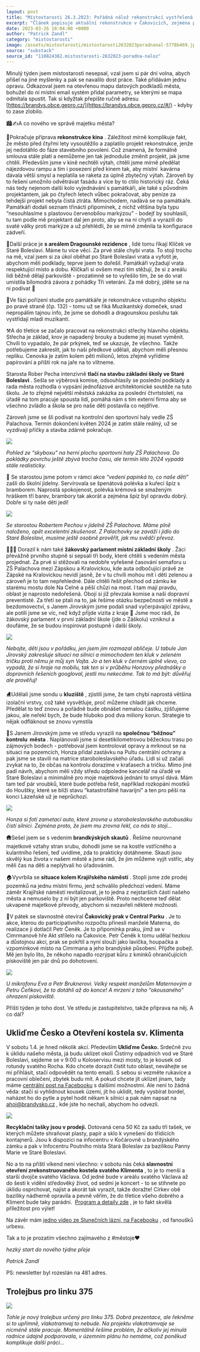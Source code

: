 ```yaml
---
layout: post
title: "Místostarosti 26.3.2023: Pořádná nálož rekonstrukcí vystřelená Čakovickým prakem"
excerpt: "Článek popisuje aktuální rekonstrukce v Čakovicích, zejména přípravy na obnovu kina, kde se řeší spory s památkáři a úpravy projektu. Dále se pracuje na areálu Dragounské rezidence (Klíček), kde chybí vrata a plánuje se rekonstrukce střechy hlavního objektu. Starosta tlačí na výstavbu nové základní školy ve Staré Boleslavi, zatímco sportovní hala u ZŠ Palachova má být dokončena v roce 2024. Město také hodnotí kvalitu školního stravování, které je na vysoké úrovni."
date: 2023-03-26 18:04:00 +0000
author: "Patrick Zandl"
category: "mistostarosti"
image: /assets/mistostarosti/mistostarosti2632023poradnanal-5778b469.jpeg
source: "substack"
source_id: "110824382.mistostarosti-2632023-poradna-naloz"
---
```


Minulý týden jsem místostarosti nesepsal, vzal jsem si pár dní volna, abych přišel na jiné myšlenky a pak se navalilo dost práce. Také přidávám jednu opravu. Odkazoval jsem na otevřenou mapu datových podkladů města, bohužel do ní místní email systém přidal parametry, se kterými se mapa odmítala spustit. Tak si kdyžtak přepište ručně adresu [https://brandys.obce.gepro.cz/](https://brandys.obce.gepro.cz/#/) - kdyby to zase zlobilo.

🏙️✍️A co nového ve správě majetku města?

🎥Pokračuje příprava **rekonstrukce kina** . Záležitost mírně komplikuje fakt, že město před čtyřmi lety vysoutěžilo a zaplatilo projekt rekonstrukce, jenže jej nedotáhlo do fáze stavebního povolení. Což znamená, že formálně smlouva stále platí a nemůžeme jen tak jednoduše změnit projekt, jak jsme chtěli. Především jsme v kině nechtěli výtah, chtěli jsme mírně předělat nájezdovou rampu a tím i posezení před kinem tak, aby místní  kavárna dávala větší smysl a neplatila se raketa za úplně zbytečný výtah. Zároveň by to řešení umožnilo odvětrávat fasádu a více by to ctilo historický ráz. Čeká nás tedy nejenom další kolo vyjednávání s památkáři, ale také s původním projektantem, jak po čtyřech letech vůbec pokračovat, aby peníze za tehdejší projekt nebyla čistá ztráta. Mimochodem, nadává se na památkáře. Památkáři dodali seznam třinácti připomínek, z nichž většina byla typu “nesouhlasíme s plastovou červenobílou markýzou” - bodejť by souhlasili, tu tam podle mě projektant dal jen proto, aby se na ni chytli a vyrazili do svaté války proti markýze a už přehlédli, že se mírně změnila ta konfigurace zádveří.

🐎Další práce je **s areálem Dragounské rezidence** , lidé tomu říkají Klíček ve Staré Boleslavi. Máme tu více věcí. Za prvé stále chybí vrata. To stojí trochu na mě, vzal jsem si za úkol oběhat po Staré Boleslavi vrata a vyfotit je, abychom měli podklady, teprve jsem to dořešil. Památkáři vyžadují vrata respektující místo a dobu. Klíčkaři si ovšem mezi tím stěžují, že si z areálu lidi běžně dělají parkoviště - prozatimně se to vyřešilo tím, že se do vrat umístila bílomodrá závora z pohádky Tři veteráni. Za mě dobrý, jděte se na ni podívat 🙂

🎵Ve fázi pořízení studie pro památkáře je rekonstrukce vstupního objektu po pravé straně (čp. 132) - tomu už se říká Muzikantský domeček, snad nepropálím tajnou info, že jsme se dohodli a dragounskou posluhu tak vystřídají mladí muzikanti.

⚒️A do třetice se začalo pracovat na rekonstrukci střechy hlavního objektu. Střecha je základ, krov je napadený brouky a budeme jej muset vyměnit. Chvíli to vypadalo, že pár prkýnek, teď se ukazuje, že všechno. Takže potřebujeme zakreslit, jak to naši předkové udělali, abychom měli přesnou repliku. Cenovka je zatím kolem pěti milionů, letos zřejmě vyřídíme papírování a příští rok na jaře na to vlítneme.

Starosta Rober Pecha intenzivně **tlačí na stavbu základní školy ve Staré Boleslavi** . Sešla se výběrová komise, odsouhlasily se poslední podklady a rada města rozhodla o vypsání jednofázové architektonické soutěže na tuto školu. Je to zřejmě největší městská zakázka za poslední čtvrtstoletí, na úřadě na tom pracuje spousta lidí, pomáhá nám s tím externí firma aby se všechno zvládlo a škola se pro naše děti postavila co nejdříve.

Zároveň jsme se šli podívat na kontrolní den sportovní haly vedle ZŠ Palachova. Termín dokončení květen 2024 je zatím stále reálný, už se vyzdívají příčky a stavba zdárně pokračuje.

![](/assets/mistostarosti/mistostarosti2632023poradnanal-5778b469.jpeg)

*Pohled ze “skyboxu” na herní plochu sportovní haly ZŠ Palachova. Do pokládky povrchu ještě zbývá trocha času, ale termín léto 2024 vypadá stále realisticky.*

🍔 Se starostou jsme potom v rámci akce *“vedení papinká to, co naše děti”* zašli do školní jídelny. Servírovala se špenátová polévka a kuřecí špíz s bramborem. Naprostá spokojenost, polévka krémová se smaženým hráškem tří barev, brambory tak akorát a zejména špíz byl opravdu dobrý. Dobře si ty naše děti jedí!

![](/assets/mistostarosti/mistostarosti2632023poradnanal-2ca573a5.jpeg)

*Se starostou Robertem Pechou v jídelně ZŠ Palachova. Máme plně naloženo, opět excelentní zkušenost. Z Palachovky se zaváží i jídlo do Staré Boleslavi, musíme ještě osobně prověřit, jak mu svědčí převoz.*

👩🏻‍🏫 Dorazil k nám také **žákovský parlament místní základní školy** . Žáci převážně prvního stupně si sepsali tři body, které chtěli s vedením města projednat. Za prvé si stěžovali na nedobře vyřešené časování semaforu u ZŠ Palachova mezi Zápskou a Kralovickou, kde auta odbočující právě ze Zápské na Kralovickou nevidí jasně, že v tu chvíli mohou mít i děti zelenou a zároveň je to tam nepřehledné. Dále chtěli řešit přechod od zámku ke starému mostu dole Na Celné a pěší chůzi na most. I tam mají pravdu, oblast je naprosto nedořešená. Obojí si již převzala komise a naši dopravní preventisté. Za třetí se ptali na to, jak řešíme otázku bezpečnosti ve městě a bezdomovectví, s Janem Jirovským jsme podali snad vyčerpávající zprávu, ale potili jsme se víc, než když přijde vizita z kraje 🙂
Jsme moc rádi, že žákovský parlament v první základní škole (jde o Záškolu) vzniknul a doufáme, že se budou inspirovat postupně i další školy.

![](/assets/mistostarosti/mistostarosti2632023poradnanal-170c8b2a.jpeg)

*Nebojte, děti jsou v pořádku, jen jsem jim rozmazal obličeje. U tabule Jan Jirovský zakresluje situaci na silnici a mimochodem ten kluk v zeleném tričku proti němu je můj syn Vojta. Jo a ten kluk v černém úplně vlevo, co vypadá, že si hraje na mobilu, tak ten si v průběhu Honzovy přednášky o dopravních řešeních googloval, jestli mu nekecáme. Tak to má být: důvěřuj ale prověřuj!*

⛸️Udělali jsme sondu u **kluziště** , zjistili jsme, že tam chybí naprostá většina izolační vrstvy, což také vysvětluje, proč můžeme chladit jak chceme. Předělat to teď znovu a pořádně bude obnášet nemalou částku, zjišťujeme jakou, ale neřekl bych, že bude hluboko pod dva miliony korun. Strategie to nějak odfláknout se znovu vymstila

🏃S Janem Jirovským jsme ve středu vyrazili na **společnou “běžnou” kontrolu  města** . Naplánovali jsme si desetikilometrovou běžeckou trasu po zájmových bodech - potřeboval jsem kontrolovat opravy a mrknout se na situaci na pozemcích, Honza přidal zastávku na Pultu centrální ochrany a pak jsme se stavili na matrice staroboleslavského úřadu. Lidi si už začali zvykat na to, že občas na kontrolu dorazíme v kraťasech a tričku. Mimo jiné padl návrh, abychom měli vždy středu odpoledne kancelář na úřadě ve Staré Boleslavi a minimálně pro moje majetková jednání to smysl dává. Mám tam teď pár vroubků, které bude potřeba řešit, například rozkopání mostků do Houštky, které se blíží stavu “katastrofálně havarijní” a ten pro pěší na konci Lázeňské už je neprůchozí.

![](/assets/mistostarosti/mistostarosti2632023poradnanal-a1ea0370.jpeg)

*Honza si fotí zametací auto, které zrovna u staroboleslavského autobusáku čistí silnici. Zejména proto, že jsem mu zrovna řekl, co nás to stojí…*

🛖Sešel jsem se s vedením **brandkýských skautů** . Řešíme neurovnané majetkové vztahy stran srubu, dohodli jsme se na kostře vstřícného a kulantního řešení, teď uvidíme, zda to prakticky dotáhneme. Skauti jsou skvělý kus života v našem městě a jsme rádi, že jim můžeme vyjít vstříc, aby měli čas na děti a neplýtvali ho úřadováním.

🏠Vyvrbila se **situace kolem Krajířského náměstí** . Stopli jsme zde prodej pozemků na jednu místní firmu, jenž schválilo předchozí vedení. Máme záměr Krajířské náměstí revitalizovat, je to jedna z nejstarších částí našeho města a nemuselo by z ní být jen parkoviště. Proto nechceme teď dělat ukvapené majetkové převody, abychom si nezavřeli některé možnosti.

🏹V pátek se slavnostně otevíral **Čakovický prak v Central Parku** . Je to akce, kterou do participativního rozpočtu přinesli manželé Materna, do realizace ji dotlačil Petr Čeněk. Je to připomínka praku, jímž se v Cimrmanově hře Akt střílelo na Čakovice. Petr Čeněk k tomu udělal hezkou a důstojnou akci, prak se pokřtil a nyní slouží jako lavička, houpačka a vzpomínkové místo na Cimrmana a jeho brandýské působení. Přijďte pobejt. Mě jen bylo líto, že někoho napadlo rozrýpat kůru z kmínků ohraničujících pískoviště jen pár dnů po dohotovení.

![](/assets/mistostarosti/mistostarosti2632023poradnanal-b9545dff.jpeg)

*U mikrofonu Eva a Petr Bruknerovi. Velký respekt manželům Maternovým a Petru Čeňkovi, že to dotáhli až do konce! A mrzení z toho “okousaného” ohrazení pískoviště.*

Příští týden je toho dost. Ve středu je zastupitelstvo, takže příprava na něj. A co dál?

## Ukliďme Česko a Otevření kostela sv. Klimenta

V sobotu 1.4. je hned několik akcí. Především **Ukliďme Česko.** Srdečně zvu k úklidu našeho města, já budu uklízet okolí Čistírny odpadních vod ve Staré Boleslavi, sejdeme se v 9:00 u Koloservisu mezi mosty, to je kousek od rotundy svatého Rocha. Kdo chcete dorazit čistit tuto oblast, neváhejte se mi přihlásit, stačí odpovědět na tento email). S sebou si vezměte rukavice a pracovní oblečení, zbytek budu mít. A pokud chcete jít uklízet jinam, tady máme [centrální post na Facebooku](https://www.facebook.com/brandysnadlabemstaraboleslav/posts/pfbid02RnYcSJNsw6EG8AvYN28A388Zdv2p9VCZxGW8S9df7tNoaR7hJayguCErhkwCs4TZl) s dalšími možnostmi. Ale není to žádná věda: stačí si vyhlídnout kousek území, jít ho uklidit, tedy vysbírat bordel, naházet ho do pytle a pytel hodit někam k silnici a pak nám napsat na [ahoj@brandysko.cz](mailto:ahoj@brandysko.cz) , kde jste ho nechali, abychom ho odvezli.

![](/assets/mistostarosti/mistostarosti2632023poradnanal-b266d955.jpeg)

**Recyklační tašky jsou v prodeji.** Dotovaná cena 50 Kč za sadu tří tašek, ve kterých můžete shraňovat plasty, papír a sklo k vynešení do třídících kontajnerů. Jsou k dispozici na infocentru v Kočárovně u brandýského zámku a pak v Infocentru Poutního místa Stará Boleslav za bazilikou Panny Marie ve Staré Boleslavi.

No a to na příští víkend není všechno: v sobotu nás čeká **slavnostní otevření zrekonstruovaného kostela svatého Klimenta** , to je to menší a starší dvojče svatého Václava. Od jedné bude v areálu svatého Václava až do šesti k vidění středověký život, od sedmi je koncert - to se stihnete po úklidu osprchovat, najíst a akorát tak vyrazit, takže doražte! Církev obě baziliky nádherně opravila a pevně věřím, že do třetice všeho dobrého a Kliment bude taky parádní.  [Program a detaily zde](https://www.staraboleslav.com/2023/03/17/6825/) , je to fakt skvělá příležitost pro výlet!

Na závěr mám [jedno video ze Slunečních lázní, na Facebooku](https://www.facebook.com/1660042911058981/videos/1251914518731114/) , od fanoušků urbexu.

Tak a to je prozatím všechno zajímavého z #městoje♥️

*hezký start do nového týdne přeje*

*Patrick Zandl*

PS: newsletter byl rozeslán na 481 adres.

## Trolejbus pro linku 375

![](/assets/mistostarosti/mistostarosti2632023poradnanal-1f52fdf7.jpeg)

*Tohle je nový trolejbus určený pro linku 375. Dobrá prezentace, ale řekněme si to upřímně, vlakotramvaj to nebude. Na projektu vlakotramvaje se nicméně stále pracuje. Momentálně řešíme problém, že ačkoliv jej minulá radnice údajně podporovala, v územním plánu ho nemáme, což poněkud komplikuje další práci…*